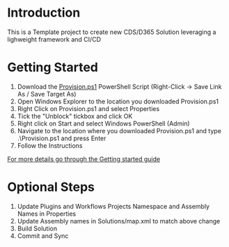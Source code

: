# Introduction 
This is a Template project to create new CDS/D365 Solution leveraging a lighweight framework and CI/CD

# Getting Started
1.  Download  the [Provision.ps1](https://raw.githubusercontent.com/dylanhaskins/PowerPlatformCICD/master/Provision.ps1) PowerShell Script (Right-Click -> Save Link As / Save Target As)
1.	Open Windows Explorer to the location you downloaded Provision.ps1
1.	Right Click on Provision.ps1 and select Properties
1.	Tick the "Unblock" tickbox and click OK
1.	Right click on Start and select Windows PowerShell (Admin)
1.	Navigate to the location where you downloaded Provision.ps1 and type .\Provision.ps1 and press Enter
1.	Follow the Instructions


[For more details go through the Getting started guide](https://github.com/dylanhaskins/PowerPlatformCICD/wiki/)

# Optional Steps
1.  Update Plugins and Workflows Projects Namespace and Assembly Names in Properties
1.	Update Assembly names in Solutions/map.xml to match above change
1.	Build Solution
1.  Commit and Sync
